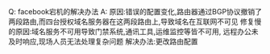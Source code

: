 Q: facebook宕机的解决办法
A: 
原因:错误的配置变化,路由器通过BGP协议撤销了两段路由,而四台授权域名服务器在这两段路由上,导致域名在互联网不可见
修复慢的原因:域名服务不可用导致门禁系统,通讯工具,运维监控等皆不可用, 远程办公未及时响应,现场人员无法处理复杂问题
解决办法:更改路由配置
